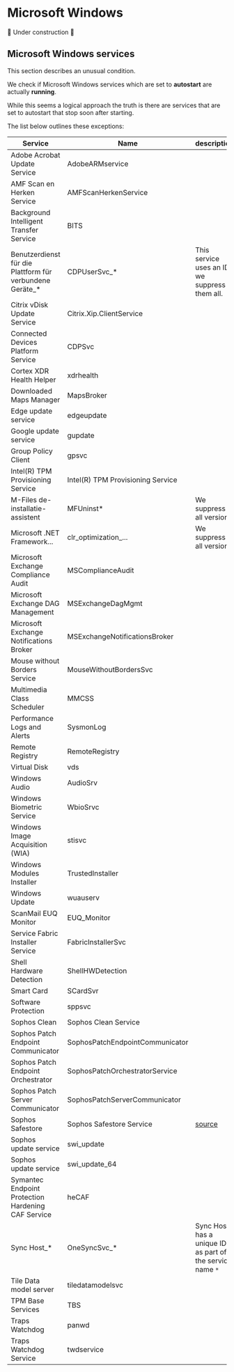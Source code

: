 # Microsoft Windows

:construction: Under construction :construction:

## Microsoft Windows services

This section describes an unusual condition.

We check if Microsoft Windows services which are set to **autostart** are actually **running**.

While this seems a logical approach the truth is there are services that are set to autostart that stop soon after starting.

The list below outlines these exceptions:

Service                                                  | Name                              | description
---------------------------------------------------------|-----------------------------------|----------------------------------------------------
Adobe Acrobat Update Service                             | AdobeARMservice                   |
AMF Scan en Herken Service                               | AMFScanHerkenService              |
Background Intelligent Transfer Service                  | BITS                              |
Benutzerdienst für die Plattform für verbundene Geräte_* | CDPUserSvc_*                      | This service uses an ID, we suppress them all.
Citrix vDisk Update Service                              | Citrix.Xip.ClientService          |
Connected Devices Platform Service                       | CDPSvc                            |
Cortex XDR Health Helper                                 | xdrhealth                         |
Downloaded Maps Manager                                  | MapsBroker                        |
Edge update service                                      | edgeupdate                        |
Google update service                                    | gupdate                           |
Group Policy Client                                      | gpsvc                             |
Intel(R) TPM Provisioning Service                        | Intel(R) TPM Provisioning Service |
M-Files de-installatie-assistent                         | MFUninst*                         | We suppress all versions
Microsoft .NET Framework...                              | clr_optimization_...              | We suppress all versions
Microsoft Exchange Compliance Audit                      | MSComplianceAudit                 |
Microsoft Exchange DAG Management                        | MSExchangeDagMgmt                 |
Microsoft Exchange Notifications Broker                  | MSExchangeNotificationsBroker     |
Mouse without Borders Service                            | MouseWithoutBordersSvc            |
Multimedia Class Scheduler                               | MMCSS                             |
Performance Logs and Alerts                              | SysmonLog                         |
Remote Registry                                          | RemoteRegistry                    |
Virtual Disk                                             | vds                               |
Windows Audio                                            | AudioSrv                          |
Windows Biometric Service                                | WbioSrvc                          |
Windows Image Acquisition (WIA)                          | stisvc                            |
Windows Modules Installer                                | TrustedInstaller                  |
Windows Update                                           | wuauserv                          |
ScanMail EUQ Monitor                                     | EUQ_Monitor                       |
Service Fabric Installer Service                         | FabricInstallerSvc                |
Shell Hardware Detection                                 | ShellHWDetection                  |
Smart Card                                               | SCardSvr                          |
Software Protection                                      | sppsvc                            |
Sophos Clean                                             | Sophos Clean Service              |
Sophos Patch Endpoint Communicator                       | SophosPatchEndpointCommunicator   |
Sophos Patch Endpoint Orchestrator                       | SophosPatchOrchestratorService    |
Sophos Patch Server Communicator                         | SophosPatchServerCommunicator     |
Sophos Safestore                                         | Sophos Safestore Service          | [source](https://support.sophos.com/support/s/article/KB-000043550?language=en_US)
Sophos update service                                    | swi_update                        |
Sophos update service                                    | swi_update_64                     |
Symantec Endpoint Protection Hardening CAF Service       | heCAF                             |
Sync Host_*                                              | OneSyncSvc_*                      | Sync Host has a unique ID as part of the service name `*`
Tile Data model server                                   | tiledatamodelsvc                  |
TPM Base Services                                        | TBS                               |
Traps Watchdog                                           | panwd                             |
Traps Watchdog Service                                   | twdservice                        |
